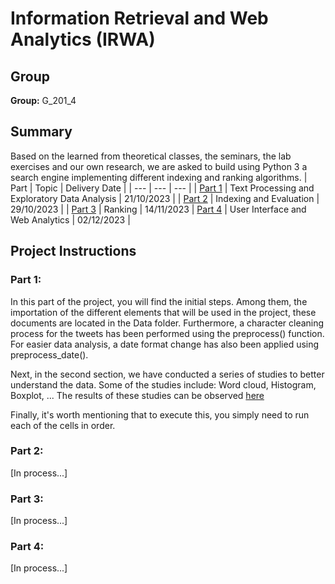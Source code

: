# Information Retrieval and Web Analytics (IRWA)
## Group 
**Group:** G_201_4

## Summary
Based on the learned from theoretical classes, the seminars, the lab exercises and our own research, we are asked to build using Python 3 a search engine implementing different indexing and ranking algorithms.
| Part | Topic | Delivery Date |
| --- | --- | --- |
| [Part 1](https://github.com/ialexmp/IRWA/tree/master/part-1)  | Text Processing and Exploratory Data Analysis | 21/10/2023 |
| [Part 2](https://github.com/ialexmp/IRWA/tree/master/part-2) | Indexing and Evaluation | 29/10/2023 |
| [Part 3](https://github.com/ialexmp/IRWA/tree/master/part-3) | Ranking | 14/11/2023
| [Part 4](https://github.com/ialexmp/IRWA/tree/master/part-4) | User Interface and Web Analytics  | 02/12/2023 |

## Project Instructions
### Part 1:
In this part of the project, you will find the initial steps. Among them, the importation of the different elements that will be used in the project, these documents are located in the Data folder. Furthermore, a character cleaning process for the tweets has been performed using the preprocess() function. For easier data analysis, a date format change has also been applied using preprocess_date().

Next, in the second section, we have conducted a series of studies to better understand the data. Some of the studies include: Word cloud, Histogram, Boxplot, ... The results of these studies can be observed [here](https://github.com/ialexmp/IRWA/blob/master/part-1/IRWA-2023-u189626-u186665-u186661-part-1.pdf)

Finally, it's worth mentioning that to execute this, you simply need to run each of the cells in order.

### Part 2:
[In process...]

### Part 3:
[In process...]

### Part 4: 
[In process...]
